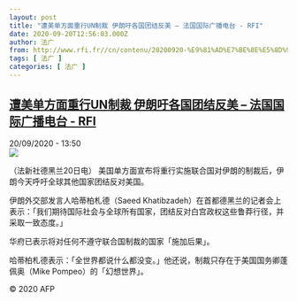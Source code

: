 ```yaml
---
layout: post
title: "遭美单方面重行UN制裁 伊朗吁各国团结反美 – 法国国际广播电台 - RFI"
date: 2020-09-20T12:56:03.000Z
author: 法广
from: http://www.rfi.fr//cn/contenu/20200920-%E9%81%AD%E7%BE%8E%E5%8D%95%E6%96%B9%E9%9D%A2%E9%87%8D%E8%A1%8Cun%E5%88%B6%E8%A3%81-%E4%BC%8A%E6%9C%97%E5%90%81%E5%90%84%E5%9B%BD%E5%9B%A2%E7%BB%93%E5%8F%8D%E7%BE%8E
tags: [ 法广 ]
categories: [ 法广 ]
---
```

<!--1600606563000-->
[遭美单方面重行UN制裁 伊朗吁各国团结反美 – 法国国际广播电台 - RFI](http://www.rfi.fr//cn/contenu/20200920-%E9%81%AD%E7%BE%8E%E5%8D%95%E6%96%B9%E9%9D%A2%E9%87%8D%E8%A1%8Cun%E5%88%B6%E8%A3%81-%E4%BC%8A%E6%9C%97%E5%90%81%E5%90%84%E5%9B%BD%E5%9B%A2%E7%BB%93%E5%8F%8D%E7%BE%8E)
------

<div>
<div>20/09/2020 - 13:50</div><img src="https://s.rfi.fr/media/display/1a27d964-fb39-11ea-be1e-005056bff430/w:310/p:16x9/int0009b.200920195003.jpg"><div class="t-content__body u-clearfix">            <p>（法新社德黑兰20日电）    美国单方面宣布将重行实施联合国对伊朗的制裁后，伊朗今天呼吁全球其他国家团结反对美国。</p><p>    伊朗外交部发言人哈蒂柏札德（Saeed Khatibzadeh）在首都德黑兰的记者会上表示：「我们期待国际社会与全球所有国家，团结反对白宫政权这些鲁莽行径，并采取一致态度。」</p><p>    华府已表示将对任何不遵守联合国制裁的国家「施加后果」。</p><p>    哈蒂柏札德表示：「全世界都说什么都没变。」他还说，制裁只存在于美国国务卿蓬佩奥（Mike Pompeo）的「幻想世界」。</p>            <p class="t-copyright">© 2020 AFP</p>        </div>
</div>
